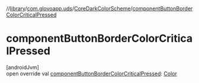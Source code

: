 //[library](../../../index.md)/[com.glovoapp.uds](../index.md)/[CoreDarkColorScheme](index.md)/[componentButtonBorderColorCriticalPressed](component-button-border-color-critical-pressed.md)

# componentButtonBorderColorCriticalPressed

[androidJvm]\
open override val [componentButtonBorderColorCriticalPressed](component-button-border-color-critical-pressed.md): [Color](https://developer.android.com/reference/kotlin/androidx/compose/ui/graphics/Color.html)
